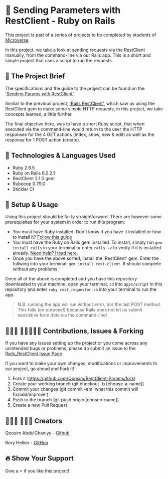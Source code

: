 # 🧬 Sending Parameters with RestClient - Ruby on Rails

This project is part of a series of projects to be completed by students of [Microverse](https://www.microverse.org/ 'The Global School for Remote Software Developers!').

In this project, we take a look at sending requests via the RestClient manually, from the command-line via our Rails app. This is a short and simple project that uses a script to run the requests.

## 💼 The Project Brief

The specifications and the guide to the project can be found on the ['Sending Params with RestClient'](https://www.theodinproject.com/courses/ruby-on-rails/lessons/basic-routes-views-and-controllers).

Similar to the previous project, ['Rails RestClient'](https://github.com/Rhelli/Rails_RestClient), which saw us using the RestClient gem to make some simple HTTP requests, in this project, we take concepts learned, a little further.

The final objective here, was to have a short Ruby script, that when executed via the command-line would return to the user the HTTP responses for the 4 GET actions (index, show, new & edit) as well as the response for 1 POST action (create).

## 🔮 Technologies & Languages Used

- Ruby 2.6.5
- Ruby on Rails 6.0.2.1
- RestClient 2.1.0 gem
- Rubocop 0.79.0
- Stickler CI

## 🧭 Setup & Usage

Using this project should be fairly straightforward. There are however some prerequisites for your system in order to run this program:
 - You must have Ruby installed. Don't know if you have it installed or how to install it? [Follow this guide](https://www.ruby-lang.org/en/documentation/installation/)
 - You must have the Ruby on Rails gem installed. To install, simply run `gem install rails` in your terminal or enter `rails -v` to verify if it is installed already. [Need help? Head here.](http://railsapps.github.io/installing-rails.html)
 - Once you have the above sorted, install the 'RestClient' gem. Enter the follwing into your terminal: `gem install rest-client`. It should complete without any problems.

Once all of the above is completed and you have this repository downloaded to your machine, open your terminal, `cd` into `apps/script` in this repository and enter `ruby rest_requester.rb` into your terminal to run the app.

> N.B. running the app will run without error, bar the last POST method. This fails (on purpose!) because Rails does not let us submit sensistive form data via the command-line!

## 🚴🏽‍♂️ 🚴🏽‍♀️🚴🏽 Contributions, Issues & Forking

If you have any issues setting up the project or you come across any unintended bugs or problems, please do submit an issue to the [Rails_RestClient Issue Page](https://github.com/Qoosim/RestClient-Params/issues)

If you want to make your own changes, modifications or improvements to our project, go ahead and Fork it!
1. Fork it (https://github.com/Qoosim/RestClient-Params/fork)
2. Create your working branch (git checkout -b [choose-a-name])
3. Commit your changes (git commit -am 'what this commit will fix/add/improve')
4. Push to the branch (git push origin [chosen-name])
5. Create a new Pull Request

## 👨🏽‍💻 🤹🏽‍♂️ Creators

Qoosim AbdulGhaniyy - [Github](https://github.com/Qoosim)

Rory Hellier - [GitHub](https://github.com/Rhelli)

## 🔥 Show Your Support

Give a ⭐️ if you like this project!
